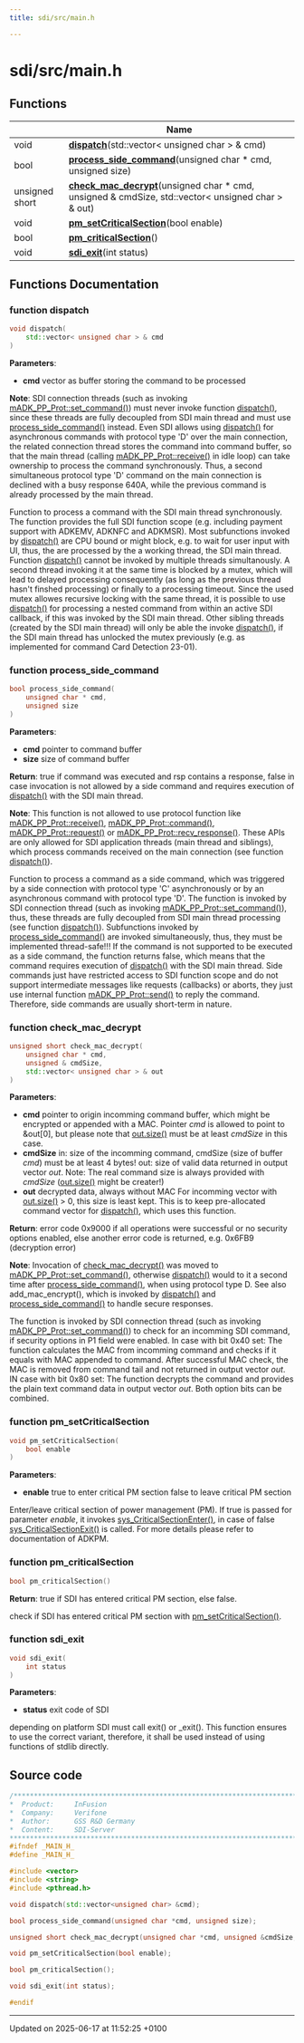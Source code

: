 ```yaml
---
title: sdi/src/main.h

---
```


# sdi/src/main.h



## Functions

|                | Name           |
| -------------- | -------------- |
| void | **[dispatch](main_8h.md#function-dispatch)**(std::vector< unsigned char > & cmd) |
| bool | **[process_side_command](main_8h.md#function-process-side-command)**(unsigned char * cmd, unsigned size) |
| unsigned short | **[check_mac_decrypt](main_8h.md#function-check-mac-decrypt)**(unsigned char * cmd, unsigned & cmdSize, std::vector< unsigned char > & out) |
| void | **[pm_setCriticalSection](main_8h.md#function-pm-setcriticalsection)**(bool enable) |
| bool | **[pm_criticalSection](main_8h.md#function-pm-criticalsection)**() |
| void | **[sdi_exit](main_8h.md#function-sdi-exit)**(int status) |


## Functions Documentation

### function dispatch

```cpp
void dispatch(
    std::vector< unsigned char > & cmd
)
```


**Parameters**: 

  * **cmd** vector as buffer storing the command to be processed 


**Note**: SDI connection threads (such as invoking [mADK_PP_Prot::set_command()](classm_a_d_k___p_p___prot.md#function-set-command)) must never invoke function [dispatch()](main_8h.md#function-dispatch), since these threads are fully decoupled from SDI main thread and must use [process_side_command()](main_8h.md#function-process-side-command) instead. Even SDI allows using [dispatch()](main_8h.md#function-dispatch) for asynchronous commands with protocol type 'D' over the main connection, the related connection thread stores the command into command buffer, so that the main thread (calling [mADK_PP_Prot::receive()](classm_a_d_k___p_p___prot.md#function-receive) in idle loop) can take ownership to process the command synchronously. Thus, a second simultaneous protocol type 'D' command on the main connection is declined with a busy response 640A, while the previous command is already processed by the main thread. 

Function to process a command with the SDI main thread synchronously. The function provides the full SDI function scope (e.g. including payment support with ADKEMV, ADKNFC and ADKMSR). Most subfunctions invoked by [dispatch()](main_8h.md#function-dispatch) are CPU bound or might block, e.g. to wait for user input with UI, thus, the are processed by the a working thread, the SDI main thread. Function [dispatch()](main_8h.md#function-dispatch) cannot be invoked by multiple threads simultanously. A second thread invoking it at the same time is blocked by a mutex, which will lead to delayed processing consequently (as long as the previous thread hasn't finshed processing) or finally to a processing timeout. Since the used mutex allowes recursive locking with the same thread, it is possible to use [dispatch()](main_8h.md#function-dispatch) for processing a nested command from within an active SDI callback, if this was invoked by the SDI main thread. Other sibling threads (created by the SDI main thread) will only be able the invoke [dispatch()](main_8h.md#function-dispatch), if the SDI main thread has unlocked the mutex previously (e.g. as implemented for command Card Detection 23-01). 


### function process_side_command

```cpp
bool process_side_command(
    unsigned char * cmd,
    unsigned size
)
```


**Parameters**: 

  * **cmd** pointer to command buffer 
  * **size** size of command buffer 


**Return**: true if command was executed and rsp contains a response, false in case invocation is not allowed by a side command and requires execution of [dispatch()](main_8h.md#function-dispatch) with the SDI main thread. 

**Note**: This function is not allowed to use protocol function like [mADK_PP_Prot::receive()](classm_a_d_k___p_p___prot.md#function-receive), [mADK_PP_Prot::command()](classm_a_d_k___p_p___prot.md#function-command), [mADK_PP_Prot::request()](classm_a_d_k___p_p___prot.md#function-request) or [mADK_PP_Prot::recv_response()](classm_a_d_k___p_p___prot.md#function-recv-response). These APIs are only allowed for SDI application threads (main thread and siblings), which process commands received on the main connection (see function [dispatch()](main_8h.md#function-dispatch)). 

Function to process a command as a side command, which was triggered by a side connection with protocol type 'C' asynchronously or by an asynchronous command with protocol type 'D'. The function is invoked by SDI connection thread (such as invoking [mADK_PP_Prot::set_command()](classm_a_d_k___p_p___prot.md#function-set-command)), thus, these threads are fully decoupled from SDI main thread processing (see function [dispatch()](main_8h.md#function-dispatch)). Subfunctions invoked by [process_side_command()](main_8h.md#function-process-side-command) are invoked simultaneously, thus, they must be implemented thread-safe!!! If the command is not supported to be executed as a side command, the function returns false, which means that the command requires execution of [dispatch()](main_8h.md#function-dispatch) with the SDI main thread. Side commands just have restricted access to SDI function scope and do not support intermediate messages like requests (callbacks) or aborts, they just use internal function [mADK_PP_Prot::send()](classm_a_d_k___p_p___prot.md#function-send) to reply the command. Therefore, side commands are usually short-term in nature. 


### function check_mac_decrypt

```cpp
unsigned short check_mac_decrypt(
    unsigned char * cmd,
    unsigned & cmdSize,
    std::vector< unsigned char > & out
)
```


**Parameters**: 

  * **cmd** pointer to origin incomming command buffer, which might be encrypted or appended with a MAC. Pointer _cmd_ is allowed to point to &out[0], but please note that [out.size()](namespacevficom_1_1cmdparam_1_1in_1_1ping.md#variable-size) must be at least _cmdSize_ in this case. 
  * **cmdSize** in: size of the incomming command, cmdSize (size of buffer _cmd_) must be at least 4 bytes! out: size of valid data returned in output vector _out_. Note: The real command size is always provided with _cmdSize_ ([out.size()](namespacevficom_1_1cmdparam_1_1in_1_1ping.md#variable-size) might be creater!) 
  * **out** decrypted data, always without MAC For incomming vector with [out.size()](namespacevficom_1_1cmdparam_1_1in_1_1ping.md#variable-size) > 0, this size is least kept. This is to keep pre-allocated command vector for [dispatch()](main_8h.md#function-dispatch), which uses this function. 


**Return**: error code 0x9000 if all operations were successful or no security options enabled, else another error code is returned, e.g. 0x6FB9 (decryption error) 

**Note**: Invocation of [check_mac_decrypt()](main_8h.md#function-check-mac-decrypt) was moved to [mADK_PP_Prot::set_command()](classm_a_d_k___p_p___prot.md#function-set-command), otherwise [dispatch()](main_8h.md#function-dispatch) would to it a second time after [process_side_command()](main_8h.md#function-process-side-command), when using protocol type D. See also add_mac_encrypt(), which is invoked by [dispatch()](main_8h.md#function-dispatch) and [process_side_command()](main_8h.md#function-process-side-command) to handle secure responses. 

The function is invoked by SDI connection thread (such as invoking [mADK_PP_Prot::set_command()](classm_a_d_k___p_p___prot.md#function-set-command)) to check for an incomming SDI command, if security options in P1 field were enabled. In case with bit 0x40 set: The function calculates the MAC from incomming command and checks if it equals with MAC appended to command. After successful MAC check, the MAC is removed from command tail and not returned in output vector _out_. IN case with bit 0x80 set: The function decrypts the command and provides the plain text command data in output vector _out_. Both option bits can be combined. 


### function pm_setCriticalSection

```cpp
void pm_setCriticalSection(
    bool enable
)
```


**Parameters**: 

  * **enable** true to enter critical PM section false to leave critical PM section 


Enter/leave critical section of power management (PM). If true is passed for parameter _enable_, it invokes [sys_CriticalSectionEnter()](namespacevfisyspm.md#function-sys-criticalsectionenter), in case of false [sys_CriticalSectionExit()](namespacevfisyspm.md#function-sys-criticalsectionexit) is called. For more details please refer to documentation of ADKPM. 


### function pm_criticalSection

```cpp
bool pm_criticalSection()
```


**Return**: true if SDI has entered critical PM section, else false. 

check if SDI has entered critical PM section with [pm_setCriticalSection()](main_8h.md#function-pm-setcriticalsection). 


### function sdi_exit

```cpp
void sdi_exit(
    int status
)
```


**Parameters**: 

  * **status** exit code of SDI 


depending on platform SDI must call exit() or _exit(). This function ensures to use the correct variant, therefore, it shall be used instead of using functions of stdlib directly. 




## Source code

```cpp
/****************************************************************************
*  Product:     InFusion
*  Company:     Verifone
*  Author:      GSS R&D Germany
*  Content:     SDI-Server
****************************************************************************/
#ifndef _MAIN_H_
#define _MAIN_H_

#include <vector>
#include <string>
#include <pthread.h>

void dispatch(std::vector<unsigned char> &cmd);

bool process_side_command(unsigned char *cmd, unsigned size);

unsigned short check_mac_decrypt(unsigned char *cmd, unsigned &cmdSize, std::vector<unsigned char> &out);

void pm_setCriticalSection(bool enable);

bool pm_criticalSection();

void sdi_exit(int status);

#endif
```


-------------------------------

Updated on 2025-06-17 at 11:52:25 +0100
